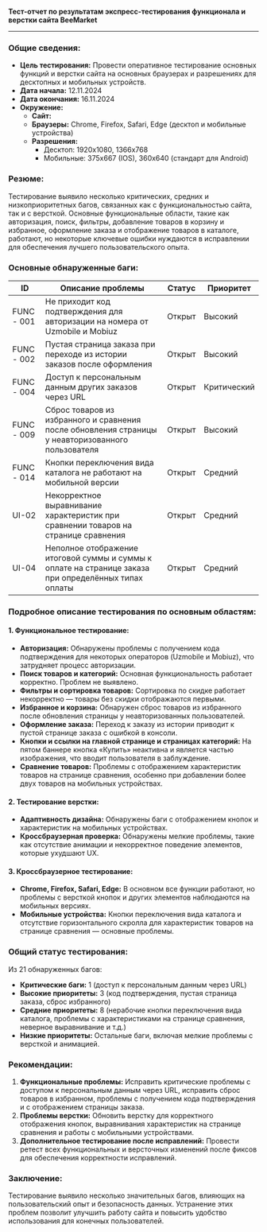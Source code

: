 **Тест-отчет по результатам экспресс-тестирования функционала и верстки сайта BeeMarket**

---

### **Общие сведения:**

* **Цель тестирования:** Провести оперативное тестирование основных функций и верстки сайта на основных браузерах и разрешениях для десктопных и мобильных устройств.  
* **Дата начала:**  12.11.2024  
* **Дата окончания:** 16.11.2024   
* **Окружение:**  
  * **Сайт:**   
  * **Браузеры:** Chrome, Firefox, Safari, Edge (десктоп и мобильные устройства)  
  * **Разрешения:**  
    * Десктоп: 1920x1080, 1366x768  
    * Мобильные: 375x667 (IOS), 360x640 (стандарт для Android)

### **Резюме:**

Тестирование выявило несколько критических, средних и низкоприоритетных багов, связанных как с функциональностью сайта, так и с версткой. Основные функциональные области, такие как авторизация, поиск, фильтры, добавление товаров в корзину и избранное, оформление заказа и отображение товаров в каталоге, работают, но некоторые ключевые ошибки нуждаются в исправлении для обеспечения лучшего пользовательского опыта.

### **Основные обнаруженные баги:**

| ID | Описание проблемы | Статус | Приоритет |
| ----- | ----- | ----- | ----- |
| FUNC \- 001 | Не приходит код подтверждения для авторизации на номера от Uzmobile и Mobiuz | Открыт | Высокий |
| FUNC \- 002 | Пустая страница заказа при переходе из истории заказов после оформления | Открыт | Высокий |
| FUNC \- 004 | Доступ к персональным данным других заказов через URL | Открыт | Критический |
| FUNC \- 009 | Сброс товаров из избранного и сравнения после обновления страницы у неавторизованного пользователя | Открыт | Высокий |
| FUNC \- 014 | Кнопки переключения вида каталога не работают на мобильной версии | Открыт | Средний |
| UI-02 | Некорректное выравнивание характеристик при сравнении товаров на странице сравнения | Открыт | Средний |
| UI-04 | Неполное отображение итоговой суммы и суммы к оплате на странице заказа при определённых типах оплаты | Открыт | Средний |

### **Подробное описание тестирования по основным областям:**

#### **1\. Функциональное тестирование:**

* **Авторизация:** Обнаружены проблемы с получением кода подтверждения для некоторых операторов (Uzmobile и Mobiuz), что затрудняет процесс авторизации.  
* **Поиск товаров и категорий:** Основная функциональность работает корректно. Проблем не выявлено.  
* **Фильтры и сортировка товаров:** Сортировка по скидке работает некорректно — товары без скидки отображаются первыми.  
* **Избранное и корзина:** Обнаружен сброс товаров из избранного после обновления страницы у неавторизованных пользователей.  
* **Оформление заказа:** Переход к заказу из истории приводит к пустой странице заказа с ошибкой в консоли.  
* **Кнопки и ссылки на главной странице и страницах категорий:** На пятом баннере кнопка «Купить» неактивна и является частью изображения, что вводит пользователя в заблуждение.  
* **Сравнение товаров:** Проблемы с отображением характеристик товаров на странице сравнения, особенно при добавлении более двух товаров на мобильных устройствах.

#### **2\. Тестирование верстки:**

* **Адаптивность дизайна:** Обнаружены баги с отображением кнопок и характеристик на мобильных устройствах.  
* **Кроссбраузерная проверка:** Обнаружены мелкие проблемы, такие как отсутствие анимации и некорректное поведение элементов, которые ухудшают UX.

#### **3\. Кроссбраузерное тестирование:**

* **Chrome, Firefox, Safari, Edge:** В основном все функции работают, но проблемы с версткой кнопок и других элементов наблюдаются на мобильных версиях.  
* **Мобильные устройства:** Кнопки переключения вида каталога и отсутствие горизонтального скролла для характеристик товаров на странице сравнения — основные проблемы.

### **Общий статус тестирования:**

Из 21 обнаруженных багов:

* **Критические баги:** 1 (доступ к персональным данным через URL)  
* **Высокие приоритеты:** 3 (код подтверждения, пустая страница заказа, сброс избранного)  
* **Средние приоритеты:** 8 (нерабочие кнопки переключения вида каталога, проблемы с характеристиками на странице сравнения, неверное выравнивание и т.д.)  
* **Низкие приоритеты:** Остальные баги, включая мелкие проблемы с версткой и анимацией.

### **Рекомендации:**

1. **Функциональные проблемы:** Исправить критические проблемы с доступом к персональным данным через URL, исправить сброс товаров в избранном, проблемы с получением кода подтверждения и с отображением страницы заказа.  
2. **Проблемы верстки:** Обновить верстку для корректного отображения кнопок, выравнивания характеристик на странице сравнения и работы с мобильными устройствами.  
3. **Дополнительное тестирование после исправлений:** Провести ретест всех функциональных и версточных изменений после фиксов для обеспечения корректности исправлений.

### **Заключение:**

Тестирование выявило несколько значительных багов, влияющих на пользовательский опыт и безопасность данных. Устранение этих проблем позволит улучшить работу сайта и повысить удобство использования для конечных пользователей.

